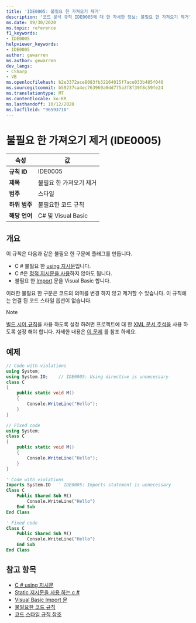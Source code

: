 ```yaml
---
title: 'IDE0005: 불필요 한 가져오기 제거'
description: '코드 분석 규칙 IDE0005에 대 한 자세한 정보: 불필요 한 가져오기 제거'
ms.date: 09/30/2020
ms.topic: reference
f1_keywords:
- IDE0005
helpviewer_keywords:
- IDE0005
author: gewarren
ms.author: gewarren
dev_langs:
- CSharp
- VB
ms.openlocfilehash: b2e3372ace8083fb32164015f7ace033b485f040
ms.sourcegitcommit: b59237ca4ec763969a0dd775a3f8f39f8c59fe24
ms.translationtype: MT
ms.contentlocale: ko-KR
ms.lasthandoff: 10/12/2020
ms.locfileid: "96593710"
---
```

# <a name="remove-unnecessary-import-ide0005"></a>불필요 한 가져오기 제거 (IDE0005)

|속성|값|
|-|-|
| **규칙 ID** | IDE0005 |
| **제목** | 불필요 한 가져오기 제거 |
| **범주** | 스타일 |
| **하위 범주** | 불필요한 코드 규칙 |
| **해당 언어** | C# 및 Visual Basic |

## <a name="overview"></a>개요

이 규칙은 다음과 같은 불필요 한 구문에 플래그를 만듭니다.

- C # 불필요 한 [using 지시문](../../../csharp/language-reference/keywords/using-directive.md)입니다.
- C #은 [정적 지시문을 사용](../../../csharp/language-reference/keywords/using-static.md)하지 않아도 됩니다.
- 불필요 한 [Import](../../../visual-basic/language-reference/statements/imports-statement-net-namespace-and-type.md) 문을 Visual Basic 합니다.

 이러한 불필요 한 구문은 코드의 의미를 변경 하지 않고 제거할 수 있습니다. 이 규칙에는 연결 된 코드 스타일 옵션이 없습니다.

> [!NOTE]
> [빌드 시이 규칙](../overview.md#code-style-analysis)을 사용 하도록 설정 하려면 프로젝트에 대 한 [XML 문서 주석을](../../../csharp/codedoc.md) 사용 하도록 설정 해야 합니다. 자세한 내용은 [이 문제](https://github.com/dotnet/roslyn/issues/41640) 를 참조 하세요.

## <a name="example"></a>예제

```csharp
// Code with violations
using System;
using System.IO;    // IDE0005: Using directive is unnecessary
class C
{
    public static void M()
    {
        Console.WriteLine("Hello");
    }
}

// Fixed code
using System;
class C
{
    public static void M()
    {
        Console.WriteLine("Hello");
    }
}
```

```vb
' Code with violations
Imports System.IO   ' IDE0005: Imports statement is unnecessary
Class C
    Public Shared Sub M()
        Console.WriteLine("Hello")
    End Sub
End Class

' Fixed code
Class C
    Public Shared Sub M()
        Console.WriteLine("Hello")
    End Sub
End Class
```

## <a name="see-also"></a>참고 항목

- [C # using 지시문](../../../csharp/language-reference/keywords/using-directive.md)
- [Static 지시문을 사용 하는 c #](../../../csharp/language-reference/keywords/using-static.md)
- [Visual Basic Import 문](../../../visual-basic/language-reference/statements/imports-statement-net-namespace-and-type.md)
- [불필요한 코드 규칙](unnecessary-code-rules.md)
- [코드 스타일 규칙 참조](index.md)
